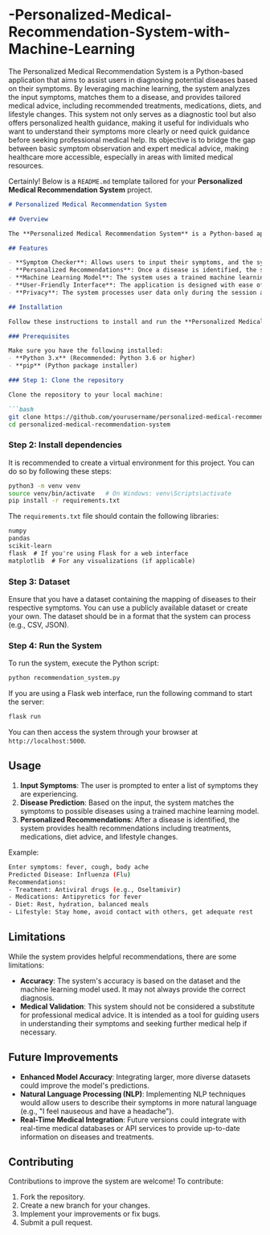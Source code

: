 # -Personalized-Medical-Recommendation-System-with-Machine-Learning
 The Personalized Medical Recommendation System is a Python-based application that aims to assist users in diagnosing potential diseases based on their symptoms. By leveraging machine learning, the system analyzes the input symptoms, matches them to a disease, and provides tailored medical advice, including recommended treatments, medications, diets, and lifestyle changes. This system not only serves as a diagnostic tool but also offers personalized health guidance, making it useful for individuals who want to understand their symptoms more clearly or need quick guidance before seeking professional medical help. Its objective is to bridge the gap between basic symptom observation and expert medical advice, making healthcare more accessible, especially in areas with limited medical resources.


Certainly! Below is a `README.md` template tailored for your **Personalized Medical Recommendation System** project.

```markdown
# Personalized Medical Recommendation System

## Overview

The **Personalized Medical Recommendation System** is a Python-based application designed to assist users in diagnosing potential diseases based on their symptoms. By leveraging machine learning algorithms, the system analyzes the user's input symptoms, matches them to possible diseases, and provides personalized health recommendations such as treatments, medications, dietary suggestions, and lifestyle changes. The objective of this system is to make healthcare more accessible, especially for individuals in regions with limited medical resources, by bridging the gap between basic symptom observation and expert medical advice.

## Features

- **Symptom Checker**: Allows users to input their symptoms, and the system provides a list of possible diseases associated with those symptoms.
- **Personalized Recommendations**: Once a disease is identified, the system generates tailored recommendations, including medications, treatments, diets, and lifestyle modifications.
- **Machine Learning Model**: The system uses a trained machine learning model to predict diseases based on symptom inputs.
- **User-Friendly Interface**: The application is designed with ease of use in mind, making it accessible for people with minimal medical knowledge.
- **Privacy**: The system processes user data only during the session and does not store any information after the session ends.

## Installation

Follow these instructions to install and run the **Personalized Medical Recommendation System** locally:

### Prerequisites

Make sure you have the following installed:
- **Python 3.x** (Recommended: Python 3.6 or higher)
- **pip** (Python package installer)

### Step 1: Clone the repository

Clone the repository to your local machine:

```bash
git clone https://github.com/yourusername/personalized-medical-recommendation-system.git
cd personalized-medical-recommendation-system
```

### Step 2: Install dependencies

It is recommended to create a virtual environment for this project. You can do so by following these steps:

```bash
python3 -m venv venv
source venv/bin/activate   # On Windows: venv\Scripts\activate
pip install -r requirements.txt
```

The `requirements.txt` file should contain the following libraries:

```txt
numpy
pandas
scikit-learn
flask  # If you're using Flask for a web interface
matplotlib  # For any visualizations (if applicable)
```

### Step 3: Dataset

Ensure that you have a dataset containing the mapping of diseases to their respective symptoms. You can use a publicly available dataset or create your own. The dataset should be in a format that the system can process (e.g., CSV, JSON).

### Step 4: Run the System

To run the system, execute the Python script:

```bash
python recommendation_system.py
```

If you are using a Flask web interface, run the following command to start the server:

```bash
flask run
```

You can then access the system through your browser at `http://localhost:5000`.

## Usage

1. **Input Symptoms**: The user is prompted to enter a list of symptoms they are experiencing.
2. **Disease Prediction**: Based on the input, the system matches the symptoms to possible diseases using a trained machine learning model.
3. **Personalized Recommendations**: After a disease is identified, the system provides health recommendations including treatments, medications, diet advice, and lifestyle changes.

Example:

```bash
Enter symptoms: fever, cough, body ache
Predicted Disease: Influenza (Flu)
Recommendations:
- Treatment: Antiviral drugs (e.g., Oseltamivir)
- Medications: Antipyretics for fever
- Diet: Rest, hydration, balanced meals
- Lifestyle: Stay home, avoid contact with others, get adequate rest
```

## Limitations

While the system provides helpful recommendations, there are some limitations:
- **Accuracy**: The system's accuracy is based on the dataset and the machine learning model used. It may not always provide the correct diagnosis.
- **Medical Validation**: This system should not be considered a substitute for professional medical advice. It is intended as a tool for guiding users in understanding their symptoms and seeking further medical help if necessary.

## Future Improvements

- **Enhanced Model Accuracy**: Integrating larger, more diverse datasets could improve the model's predictions.
- **Natural Language Processing (NLP)**: Implementing NLP techniques would allow users to describe their symptoms in more natural language (e.g., "I feel nauseous and have a headache").
- **Real-Time Medical Integration**: Future versions could integrate with real-time medical databases or API services to provide up-to-date information on diseases and treatments.

## Contributing

Contributions to improve the system are welcome! To contribute:
1. Fork the repository.
2. Create a new branch for your changes.
3. Implement your improvements or fix bugs.
4. Submit a pull request.



